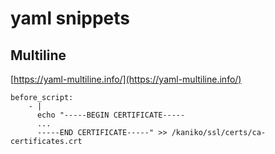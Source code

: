 # yaml snippets

## Multiline

[https://yaml-multiline.info/](https://yaml-multiline.info/)

```
before_script:
    - |
      echo "-----BEGIN CERTIFICATE-----
      ...
      -----END CERTIFICATE-----" >> /kaniko/ssl/certs/ca-certificates.crt

```
